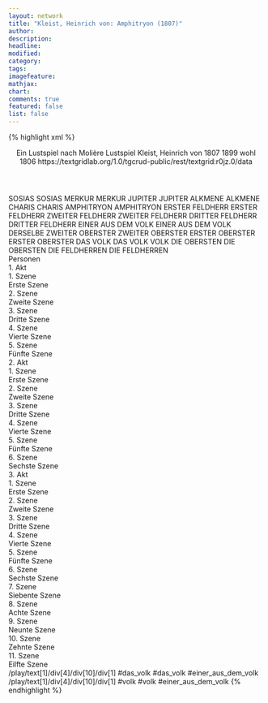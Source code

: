 ```yaml
---
layout: network
title: "Kleist, Heinrich von: Amphitryon (1807)"
author:
description:
headline:
modified:
category:
tags:
imagefeature: 
mathjax: 
chart: 
comments: true
featured: false
list: false
---
```

{% highlight xml %}
<?xml-model href="https://raw.githubusercontent.com/DLiNa/project/master/rules/lina.rnc"?><?xml-model href="https://raw.githubusercontent.com/DLiNa/project/master/rules/lina.sch"?>
<play xmlns="http://lina.digital">
  <header>
    <title>Amphitryon</title>
    <subtitle>Ein Lustspiel nach Molière</subtitle>
    <genretitle>Lustspiel</genretitle>
    <author>Kleist, Heinrich von</author>
    <date type="print">1807</date>
    <date type="premiere">1899</date>
    <date type="written">wohl 1806</date>
    <source>https://textgridlab.org/1.0/tgcrud-public/rest/textgrid:r0jz.0/data</source>
  </header>
  <personae>
    <character>
      <name>SOSIAS</name>
      <alias xml:id="sosias">
        <name>SOSIAS</name>
      </alias>
    </character>
    <character>
      <name>MERKUR</name>
      <alias xml:id="merkur">
        <name>MERKUR</name>
      </alias>
    </character>
    <character>
      <name>JUPITER</name>
      <alias xml:id="jupiter">
        <name>JUPITER</name>
      </alias>
    </character>
    <character>
      <name>ALKMENE</name>
      <alias xml:id="alkmene">
        <name>ALKMENE</name>
      </alias>
    </character>
    <character>
      <name>CHARIS</name>
      <alias xml:id="charis">
        <name>CHARIS</name>
      </alias>
    </character>
    <character>
      <name>AMPHITRYON</name>
      <alias xml:id="amphitryon">
        <name>AMPHITRYON</name>
      </alias>
    </character>
    <character>
      <name>ERSTER FELDHERR</name>
      <alias xml:id="erster_feldherr">
        <name>ERSTER FELDHERR</name>
      </alias>
    </character>
    <character>
      <name>ZWEITER FELDHERR</name>
      <alias xml:id="zweiter_feldherr">
        <name>ZWEITER FELDHERR</name>
      </alias>
    </character>
    <character>
      <name>DRITTER FELDHERR</name>
      <alias xml:id="dritter_feldherr">
        <name>DRITTER FELDHERR</name>
      </alias>
    </character>
    <character>
      <name>EINER AUS DEM VOLK</name>
      <alias xml:id="einer_aus_dem_volk">
        <name>EINER AUS DEM VOLK</name>
      </alias>
      <alias xml:id="derselbe">
        <name>DERSELBE</name>
      </alias>
    </character>
    <character>
      <name>ZWEITER OBERSTER</name>
      <alias xml:id="zweiter_oberster">
        <name>ZWEITER OBERSTER</name>
      </alias>
    </character>
    <character>
      <name>ERSTER OBERSTER</name>
      <alias xml:id="erster_oberster">
        <name>ERSTER OBERSTER</name>
      </alias>
    </character>
    <character>
      <name>DAS VOLK</name>
      <alias xml:id="das_volk">
        <name>DAS VOLK</name>
      </alias>
      <alias xml:id="volk">
        <name>VOLK</name>
      </alias>
    </character>
    <character>
      <name>DIE OBERSTEN</name>
      <alias xml:id="die_obersten">
        <name>DIE OBERSTEN</name>
      </alias>
    </character>
    <character>
      <name>DIE FELDHERREN</name>
      <alias xml:id="die_feldherren">
        <name>DIE FELDHERREN</name>
      </alias>
    </character>
  </personae>
  <text>
    <div>
      <head>Personen</head>
    </div>
    <div>
      <head>1. Akt</head>
      <div>
        <head>1. Szene</head>
        <div>
          <head>Erste Szene</head>
          <sp who="#sosias">
            <amount n="1" unit="speech_acts"/>
            <amount n="801" unit="words"/>
            <amount n="99" unit="lines"/>
            <amount n="4217" unit="chars"/>
          </sp>
        </div>
      </div>
      <div>
        <head>2. Szene</head>
        <div>
          <head>Zweite Szene</head>
          <sp who="#merkur">
            <amount n="57" unit="speech_acts"/>
            <amount n="817" unit="words"/>
            <amount n="129" unit="lines"/>
            <amount n="4500" unit="chars"/>
          </sp>
          <sp who="#sosias">
            <amount n="57" unit="speech_acts"/>
            <amount n="1505" unit="words"/>
            <amount n="215" unit="lines"/>
            <amount n="7930" unit="chars"/>
          </sp>
        </div>
      </div>
      <div>
        <head>3. Szene</head>
        <div>
          <head>Dritte Szene</head>
          <sp who="#merkur">
            <amount n="1" unit="speech_acts"/>
            <amount n="117" unit="words"/>
            <amount n="14" unit="lines"/>
            <amount n="598" unit="chars"/>
          </sp>
        </div>
      </div>
      <div>
        <head>4. Szene</head>
        <div>
          <head>Vierte Szene</head>
          <sp who="#jupiter">
            <amount n="7" unit="speech_acts"/>
            <amount n="463" unit="words"/>
            <amount n="63" unit="lines"/>
            <amount n="2518" unit="chars"/>
          </sp>
          <sp who="#alkmene">
            <amount n="7" unit="speech_acts"/>
            <amount n="319" unit="words"/>
            <amount n="42" unit="lines"/>
            <amount n="1696" unit="chars"/>
          </sp>
        </div>
      </div>
      <div>
        <head>5. Szene</head>
        <div>
          <head>Fünfte Szene</head>
          <sp who="#charis">
            <amount n="13" unit="speech_acts"/>
            <amount n="317" unit="words"/>
            <amount n="41" unit="lines"/>
            <amount n="1652" unit="chars"/>
          </sp>
          <sp who="#merkur">
            <amount n="12" unit="speech_acts"/>
            <amount n="382" unit="words"/>
            <amount n="49" unit="lines"/>
            <amount n="2012" unit="chars"/>
          </sp>
        </div>
      </div>
    </div>
    <div>
      <head>2. Akt</head>
      <div>
        <head>1. Szene</head>
        <div>
          <head>Erste Szene</head>
          <sp who="#amphitryon">
            <amount n="32" unit="speech_acts"/>
            <amount n="483" unit="words"/>
            <amount n="71" unit="lines"/>
            <amount n="2666" unit="chars"/>
          </sp>
          <sp who="#sosias">
            <amount n="31" unit="speech_acts"/>
            <amount n="841" unit="words"/>
            <amount n="118" unit="lines"/>
            <amount n="4550" unit="chars"/>
          </sp>
        </div>
      </div>
      <div>
        <head>2. Szene</head>
        <div>
          <head>Zweite Szene</head>
          <sp who="#alkmene">
            <amount n="35" unit="speech_acts"/>
            <amount n="1013" unit="words"/>
            <amount n="141" unit="lines"/>
            <amount n="5434" unit="chars"/>
          </sp>
          <sp who="#amphitryon">
            <amount n="40" unit="speech_acts"/>
            <amount n="725" unit="words"/>
            <amount n="110" unit="lines"/>
            <amount n="3908" unit="chars"/>
          </sp>
          <sp who="#sosias">
            <amount n="6" unit="speech_acts"/>
            <amount n="80" unit="words"/>
            <amount n="12" unit="lines"/>
            <amount n="412" unit="chars"/>
          </sp>
          <sp who="#charis">
            <amount n="1" unit="speech_acts"/>
            <amount n="4" unit="words"/>
            <amount n="1" unit="lines"/>
            <amount n="20" unit="chars"/>
          </sp>
        </div>
      </div>
      <div>
        <head>3. Szene</head>
        <div>
          <head>Dritte Szene</head>
          <sp who="#charis">
            <amount n="15" unit="speech_acts"/>
            <amount n="463" unit="words"/>
            <amount n="60" unit="lines"/>
            <amount n="2461" unit="chars"/>
          </sp>
          <sp who="#sosias">
            <amount n="15" unit="speech_acts"/>
            <amount n="324" unit="words"/>
            <amount n="40" unit="lines"/>
            <amount n="1718" unit="chars"/>
          </sp>
        </div>
      </div>
      <div>
        <head>4. Szene</head>
        <div>
          <head>Vierte Szene</head>
          <sp who="#alkmene">
            <amount n="14" unit="speech_acts"/>
            <amount n="762" unit="words"/>
            <amount n="103" unit="lines"/>
            <amount n="4103" unit="chars"/>
          </sp>
          <sp who="#charis">
            <amount n="14" unit="speech_acts"/>
            <amount n="234" unit="words"/>
            <amount n="34" unit="lines"/>
            <amount n="1262" unit="chars"/>
          </sp>
        </div>
      </div>
      <div>
        <head>5. Szene</head>
        <div>
          <head>Fünfte Szene</head>
          <sp who="#alkmene">
            <amount n="53" unit="speech_acts"/>
            <amount n="986" unit="words"/>
            <amount n="140" unit="lines"/>
            <amount n="5157" unit="chars"/>
          </sp>
          <sp who="#jupiter">
            <amount n="54" unit="speech_acts"/>
            <amount n="1697" unit="words"/>
            <amount n="238" unit="lines"/>
            <amount n="9089" unit="chars"/>
          </sp>
          <sp who="#sosias">
            <amount n="1" unit="speech_acts"/>
            <amount n="1" unit="words"/>
            <amount n="1" unit="lines"/>
            <amount n="5" unit="chars"/>
          </sp>
        </div>
      </div>
      <div>
        <head>6. Szene</head>
        <div>
          <head>Sechste Szene</head>
          <sp who="#charis">
            <amount n="21" unit="speech_acts"/>
            <amount n="332" unit="words"/>
            <amount n="52" unit="lines"/>
            <amount n="1727" unit="chars"/>
          </sp>
          <sp who="#sosias">
            <amount n="20" unit="speech_acts"/>
            <amount n="308" unit="words"/>
            <amount n="47" unit="lines"/>
            <amount n="1636" unit="chars"/>
          </sp>
        </div>
      </div>
    </div>
    <div>
      <head>3. Akt</head>
      <div>
        <head>1. Szene</head>
        <div>
          <head>Erste Szene</head>
          <sp who="#amphitryon">
            <amount n="1" unit="speech_acts"/>
            <amount n="228" unit="words"/>
            <amount n="30" unit="lines"/>
            <amount n="1221" unit="chars"/>
          </sp>
        </div>
      </div>
      <div>
        <head>2. Szene</head>
        <div>
          <head>Zweite Szene</head>
          <sp who="#merkur">
            <amount n="27" unit="speech_acts"/>
            <amount n="424" unit="words"/>
            <amount n="66" unit="lines"/>
            <amount n="2208" unit="chars"/>
          </sp>
          <sp who="#amphitryon">
            <amount n="26" unit="speech_acts"/>
            <amount n="224" unit="words"/>
            <amount n="38" unit="lines"/>
            <amount n="1195" unit="chars"/>
          </sp>
        </div>
      </div>
      <div>
        <head>3. Szene</head>
        <div>
          <head>Dritte Szene</head>
          <sp who="#amphitryon">
            <amount n="1" unit="speech_acts"/>
            <amount n="88" unit="words"/>
            <amount n="12" unit="lines"/>
            <amount n="497" unit="chars"/>
          </sp>
        </div>
      </div>
      <div>
        <head>4. Szene</head>
        <div>
          <head>Vierte Szene</head>
          <sp who="#sosias">
            <amount n="14" unit="speech_acts"/>
            <amount n="127" unit="words"/>
            <amount n="21" unit="lines"/>
            <amount n="677" unit="chars"/>
          </sp>
          <sp who="#amphitryon">
            <amount n="12" unit="speech_acts"/>
            <amount n="175" unit="words"/>
            <amount n="26" unit="lines"/>
            <amount n="892" unit="chars"/>
          </sp>
          <sp who="#erster_feldherr">
            <amount n="5" unit="speech_acts"/>
            <amount n="61" unit="words"/>
            <amount n="10" unit="lines"/>
            <amount n="318" unit="chars"/>
          </sp>
          <sp who="#zweiter_feldherr">
            <amount n="2" unit="speech_acts"/>
            <amount n="6" unit="words"/>
            <amount n="2" unit="lines"/>
            <amount n="33" unit="chars"/>
          </sp>
        </div>
      </div>
      <div>
        <head>5. Szene</head>
        <div>
          <head>Fünfte Szene</head>
          <sp who="#jupiter">
            <amount n="6" unit="speech_acts"/>
            <amount n="240" unit="words"/>
            <amount n="33" unit="lines"/>
            <amount n="1400" unit="chars"/>
          </sp>
          <sp who="#amphitryon">
            <amount n="15" unit="speech_acts"/>
            <amount n="316" unit="words"/>
            <amount n="45" unit="lines"/>
            <amount n="1782" unit="chars"/>
          </sp>
          <sp who="#zweiter_feldherr">
            <amount n="3" unit="speech_acts"/>
            <amount n="21" unit="words"/>
            <amount n="4" unit="lines"/>
            <amount n="139" unit="chars"/>
          </sp>
          <sp who="#erster_feldherr">
            <amount n="7" unit="speech_acts"/>
            <amount n="198" unit="words"/>
            <amount n="29" unit="lines"/>
            <amount n="1087" unit="chars"/>
          </sp>
          <sp who="#sosias">
            <amount n="4" unit="speech_acts"/>
            <amount n="82" unit="words"/>
            <amount n="11" unit="lines"/>
            <amount n="449" unit="chars"/>
          </sp>
          <sp who="#dritter_feldherr">
            <amount n="1" unit="speech_acts"/>
            <amount n="6" unit="words"/>
            <amount n="1" unit="lines"/>
            <amount n="41" unit="chars"/>
          </sp>
        </div>
      </div>
      <div>
        <head>6. Szene</head>
        <div>
          <head>Sechste Szene</head>
          <sp who="#jupiter">
            <amount n="1" unit="speech_acts"/>
            <amount n="13" unit="words"/>
            <amount n="2" unit="lines"/>
            <amount n="70" unit="chars"/>
          </sp>
          <sp who="#erster_feldherr">
            <amount n="1" unit="speech_acts"/>
            <amount n="10" unit="words"/>
            <amount n="2" unit="lines"/>
            <amount n="63" unit="chars"/>
          </sp>
          <sp who="#sosias">
            <amount n="1" unit="speech_acts"/>
            <amount n="14" unit="words"/>
            <amount n="2" unit="lines"/>
            <amount n="97" unit="chars"/>
          </sp>
        </div>
      </div>
      <div>
        <head>7. Szene</head>
        <div>
          <head>Siebente Szene</head>
          <sp who="#sosias">
            <amount n="1" unit="speech_acts"/>
            <amount n="42" unit="words"/>
            <amount n="6" unit="lines"/>
            <amount n="227" unit="chars"/>
          </sp>
        </div>
      </div>
      <div>
        <head>8. Szene</head>
        <div>
          <head>Achte Szene</head>
          <sp who="#merkur">
            <amount n="18" unit="speech_acts"/>
            <amount n="373" unit="words"/>
            <amount n="52" unit="lines"/>
            <amount n="1949" unit="chars"/>
          </sp>
          <sp who="#sosias">
            <amount n="17" unit="speech_acts"/>
            <amount n="397" unit="words"/>
            <amount n="56" unit="lines"/>
            <amount n="2128" unit="chars"/>
          </sp>
        </div>
      </div>
      <div>
        <head>9. Szene</head>
        <div>
          <head>Neunte Szene</head>
          <sp who="#sosias">
            <amount n="1" unit="speech_acts"/>
            <amount n="132" unit="words"/>
            <amount n="15" unit="lines"/>
            <amount n="645" unit="chars"/>
          </sp>
        </div>
      </div>
      <div>
        <head>10. Szene</head>
        <div>
          <head>Zehnte Szene</head>
          <sp who="#amphitryon">
            <amount n="11" unit="speech_acts"/>
            <amount n="306" unit="words"/>
            <amount n="45" unit="lines"/>
            <amount n="1663" unit="chars"/>
          </sp>
          <sp who="#einer_aus_dem_volk">
            <amount n="1" unit="speech_acts"/>
            <amount n="13" unit="words"/>
            <amount n="2" unit="lines"/>
            <amount n="81" unit="chars"/>
          </sp>
          <sp who="#derselbe">
            <amount n="1" unit="speech_acts"/>
            <amount n="28" unit="words"/>
            <amount n="4" unit="lines"/>
            <amount n="143" unit="chars"/>
          </sp>
          <sp who="#zweiter_oberster">
            <amount n="2" unit="speech_acts"/>
            <amount n="11" unit="words"/>
            <amount n="2" unit="lines"/>
            <amount n="55" unit="chars"/>
          </sp>
          <sp who="#erster_oberster">
            <amount n="2" unit="speech_acts"/>
            <amount n="156" unit="words"/>
            <amount n="21" unit="lines"/>
            <amount n="864" unit="chars"/>
          </sp>
          <sp who="#das_volk #einer_aus_dem_volk">
            <amount n="1" unit="speech_acts"/>
            <amount n="4" unit="words"/>
            <amount n="1" unit="lines"/>
            <amount n="24" unit="chars"/>
          </sp>
          <sp who="#volk #einer_aus_dem_volk">
            <amount n="1" unit="speech_acts"/>
            <amount n="17" unit="words"/>
            <amount n="2" unit="lines"/>
            <amount n="81" unit="chars"/>
          </sp>
          <sp who="#sosias">
            <amount n="4" unit="speech_acts"/>
            <amount n="133" unit="words"/>
            <amount n="19" unit="lines"/>
            <amount n="725" unit="chars"/>
          </sp>
        </div>
      </div>
      <div>
        <head>11. Szene</head>
        <div>
          <head>Eilfte Szene</head>
          <sp who="#alkmene">
            <amount n="12" unit="speech_acts"/>
            <amount n="287" unit="words"/>
            <amount n="44" unit="lines"/>
            <amount n="1646" unit="chars"/>
          </sp>
          <sp who="#volk">
            <amount n="4" unit="speech_acts"/>
            <amount n="26" unit="words"/>
            <amount n="4" unit="lines"/>
            <amount n="132" unit="chars"/>
          </sp>
          <sp who="#jupiter">
            <amount n="16" unit="speech_acts"/>
            <amount n="357" unit="words"/>
            <amount n="53" unit="lines"/>
            <amount n="2013" unit="chars"/>
          </sp>
          <sp who="#amphitryon">
            <amount n="26" unit="speech_acts"/>
            <amount n="436" unit="words"/>
            <amount n="68" unit="lines"/>
            <amount n="2390" unit="chars"/>
          </sp>
          <sp who="#die_obersten #erster_oberster #zweiter_oberster">
            <amount n="1" unit="speech_acts"/>
            <amount n="5" unit="words"/>
            <amount n="1" unit="lines"/>
            <amount n="37" unit="chars"/>
          </sp>
          <sp who="#zweiter_feldherr">
            <amount n="8" unit="speech_acts"/>
            <amount n="38" unit="words"/>
            <amount n="9" unit="lines"/>
            <amount n="193" unit="chars"/>
          </sp>
          <sp who="#erster_feldherr">
            <amount n="12" unit="speech_acts"/>
            <amount n="89" unit="words"/>
            <amount n="15" unit="lines"/>
            <amount n="489" unit="chars"/>
          </sp>
          <sp who="#erster_oberster">
            <amount n="4" unit="speech_acts"/>
            <amount n="58" unit="words"/>
            <amount n="9" unit="lines"/>
            <amount n="302" unit="chars"/>
          </sp>
          <sp who="#das_volk">
            <amount n="1" unit="speech_acts"/>
            <amount n="7" unit="words"/>
            <amount n="1" unit="lines"/>
            <amount n="47" unit="chars"/>
          </sp>
          <sp who="#sosias">
            <amount n="2" unit="speech_acts"/>
            <amount n="32" unit="words"/>
            <amount n="4" unit="lines"/>
            <amount n="163" unit="chars"/>
          </sp>
          <sp who="#dritter_feldherr">
            <amount n="1" unit="speech_acts"/>
            <amount n="3" unit="words"/>
            <amount n="1" unit="lines"/>
            <amount n="11" unit="chars"/>
          </sp>
          <sp who="#die_feldherren #erster_feldherr #zweiter_feldherr #dritter_feldherr">
            <amount n="1" unit="speech_acts"/>
            <amount n="6" unit="words"/>
            <amount n="1" unit="lines"/>
            <amount n="34" unit="chars"/>
          </sp>
          <sp who="#die_feldherren #erster_feldherr #zweiter_feldherr #dritter_feldherr #die_obersten #erster_oberster #zweiter_oberster">
            <amount n="1" unit="speech_acts"/>
            <amount n="6" unit="words"/>
            <amount n="1" unit="lines"/>
            <amount n="43" unit="chars"/>
          </sp>
          <sp who="#merkur">
            <amount n="1" unit="speech_acts"/>
            <amount n="62" unit="words"/>
            <amount n="8" unit="lines"/>
            <amount n="323" unit="chars"/>
          </sp>
        </div>
      </div>
    </div>
  </text>
  <documentation>
  <change n="1" type="expandCollectivePartially" who="peertrilcke">
    <path>/play/text[1]/div[4]/div[10]/div[1]</path>
    <orig>#das_volk</orig>
    <corr>#das_volk #einer_aus_dem_volk</corr>
    <comment/>
  </change>
  <change n="2" type="expandCollectivePartially" who="peertrilcke">
      <path>/play/text[1]/div[4]/div[10]/div[1]</path>
      <orig>#volk</orig>
      <corr>#volk #einer_aus_dem_volk</corr>
      <comment/>
  </change>
  </documentation>
</play>
{% endhighlight %}